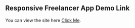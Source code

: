 ## Responsive Freelancer App Demo Link

You can view the site here
[Click Me](https://hdogukanozkan.github.io/Responsive-Freelancer-test/public/).


